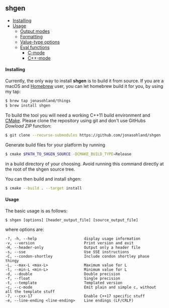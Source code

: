 ## shgen

- [Installing](#installing)
- [Usage](Usage)
  - [Output modes]()
  - [Formatting]()
  - [Value-type options]()
  - [Eval functions]()
    - [C-mode]()
    - [C++-mode]()



#### Installing

Currently, the only way to install **shgen** is to build it from source. If you are a macOS and [Homebrew](https://brew.sh) user, you can let homebrew build it for you, by using my tap:

```bash
$ brew tap jonasohland/things
$ brew install shgen
```

To build the tool you will need a working C++11 build environment and [CMake](https://cmake.org). Please clone the repository using git and don't use GitHubs _Dowload ZIP_ function: 

```bash
$ git clone --recurse-submodules https://github.com/jonasohland/shgen
```

Generate build files for your platform by running

```bash
$ cmake $PATH_TO_SHGEN_SOURCE -DCMAKE_BUILD_TYPE=Release
```

in a build directory of your choosing. Avoid running this command directly at the root of the shgen source tree.

You can then build and install shgen:

```bash
$ cmake --build . --target install
```



#### Usage

The basic usage is as follows:

```shell
$ shgen [options] [header_output_file] [source_output_file]
```

where options are:

```
-?, -h, --help                     display usage information
-v, --version                      Print version and exit
-H, --header-only                  Output only a header file
-s, --sse                          Use SSE instructions
-C, --condon-shortley              Include condon shortley phase thingy
-L, --max-L <max-L>                Maximum value for L
-l, --min-L <min-L>                Minimum value for L
-d, --double                       Double precision
-f, --float                        Single precision
-t, --template                     Templated version
-c, --c-mode                       Emit plain and simple c, without all the template stuff
-7, --cxx-17                       Enable C++17 specific stuff
-e, --line-ending <line-ending>    Line endings (LF/CRLF)
```

